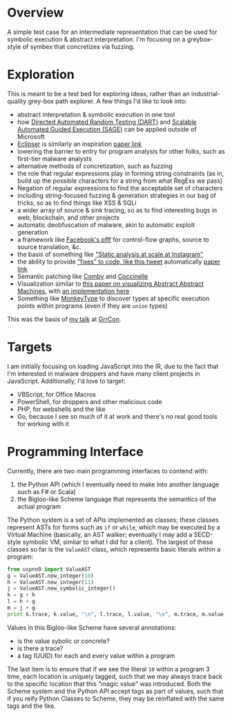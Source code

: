 # Overview

A simple test case for an intermediate representation that can be used for symbolic execution & abstract interpretation. I'm focusing on a greybox-style of 
symbex that concretizes via fuzzing.

# Exploration

This is meant to be a test bed for exploring ideas, rather than an industrial-quality grey-box path explorer. A few things I'd like to look into:

- abstract interpretation & symbolic execution in one tool
- how [Directed Automated Random Testing (DART)](https://patricegodefroid.github.io/public_psfiles/pldi2005.pdf) and [Scalable Automated Guided Execution (SAGE)](https://patricegodefroid.github.io/public_psfiles/ndss2008.pdf) can be applied outside of Microsoft
- [Eclipser](https://github.com/SoftSec-KAIST/Eclipser) is similarly an inspiration [paper link](https://softsec.kaist.ac.kr/~jschoi/data/icse2019.pdf)
- lowering the barrier to entry for program analysis for other folks, such as first-tier malware analysts
- alternative methods of concretization, such as fuzzing
- the role that regular expressions play in forming string constraints (as in, build up the possible characters for a string from what RegExs we pass)
- Negation of regular expressions to find the acceptable set of characters
- including string-focused fuzzing & generation strategies in our bag of tricks, so as to find things like XSS & SQLi
- a wider array of source & sink tracing, so as to find interesting bugs in web, blockchain, and other projects
- automatic deobfuscation of malware, akin to automatic exploit generation
- a framework like [Facebook's pfff](https://github.com/facebookarchive/pfff) for control-flow graphs, source to source translation, &c.
- the basis of something like ["Static analysis at scale at Instagram"](https://instagram-engineering.com/static-analysis-at-scale-an-instagram-story-8f498ab71a0c)
- the ability to provide ["fixes" to code, like this tweet](https://twitter.com/moyix/status/1177384798727204864?s=20) automatically [paper link](https://srg.doc.ic.ac.uk/files/papers/loops-pldi-19.pdf)
- Semantic patching like [Comby](https://comby.dev) and [Coccinelle](http://coccinelle.lip6.fr/)
- Visualization similar to [this paper on visualizing Abstract Abstract Machines](http://kyleheadley.github.io/PHDWebsite/2019-headley-aamviz-scheme-submit.pdf), with [an implementation here](https://analysisviz.gilray.net)
- Something like [MonkeyType](https://github.com/Instagram/MonkeyType) to discover types at specific execution points within programs (even if they are `union` types)

This was the basis of [my talk](https://github.com/lojikil/fuzzy-tyrant) at [GrrCon](http://grrcon.com/presentations/#lojikil).

# Targets

I am initially focusing on loading JavaScript into the IR, due to the fact that I'm interested in malware droppers and have many client projects in JavaScript.
Additionally, I'd love to target:

- VBScript, for Office Macros
- PowerShell, for droppers and other malicious code
- PHP, for webshells and the like
- Go, because I see so much of it at work and there's no real good tools for working with it

# Programming Interface

Currently, there are two main programming interfaces to contend with:

1. the Python API (which I eventually need to make into another language such as F# or Scala)
1. the Bigloo-like Scheme language that represents the semantics of the actual program

The Python system is a set of APIs implemented as classes; these classes represent ASTs for forms such as `if` or `while`, which may be executed by a Virtual
Machine (basically, an AST walker; eventually I may add a SECD-style symbolic VM, similar to what I did for a client). The largest of these 
classes so far is the `ValueAST` class, which represents basic literals within a program:

```python
from uspno9 import ValueAST
g = ValueAST.new_integer(10)
h = ValueAST.new_integer(11)
j = ValueAST.new_symbolic_integer()
k = g + h
l = h + g
m = j + g
print k.trace, k.value, "\n", l.trace, l.value, "\n", m.trace, m.value
```

Values in this Bigloo-like Scheme have several annotations:

- is the value sybolic or concrete?
- is there a trace?
- a tag (UUID) for each and every value within a program

The last item is to ensure that if we see the literal `10` within a program 3 time, each location is uniquely tagged, such that we may always trace back
to the specific location that this "magic value" was introduced. Both the Scheme system and the Python API accept tags as part of values, such that if 
you reify Python Classes to Scheme, they may be reinflated with the same tags and the like.
